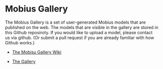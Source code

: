 # Mobius Gallery

The Mobius Gallery is a set of user-generated Mobius models that are published on the web. The models that are visible in the gallery are stored in this Github reposiroty. If you would like to upload a model, please contact us via github. (Or submit a pull request if you are already familiar with how Github works.)

* [The Mobisu Gallery Wiki](https://github.com/design-automation/mobius-gallery/wiki)

* [The Gallery](https://design-automation.github.io/mobius-cesium/gallery)
